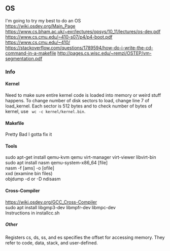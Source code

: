 ## OS
I'm going to try my best to do an OS <br/>
https://wiki.osdev.org/Main_Page <br/>
https://www.cs.bham.ac.uk/~exr/lectures/opsys/10_11/lectures/os-dev.pdf <br/>
https://www.cs.cmu.edu/~410-s07/p4/p4-boot.pdf <br/>
https://www.cs.cmu.edu/~410/ <br/>
https://stackoverflow.com/questions/1789594/how-do-i-write-the-cd-command-in-a-makefile
http://pages.cs.wisc.edu/~remzi/OSTEP/vm-segmentation.pdf

### Info

#### Kernel
Need to make sure entire kernel code is loaded into memory or weird stuff happens. To change
number of disk sectors to load, change line 7 of load_kernel. Each sector is 512 bytes and to 
check number of bytes of kernel, use <code> wc -c kernel/kernel.bin</code>.

#### Makefile
Pretty Bad I gotta fix it

#### Tools
sudo apt-get install qemu-kvm qemu virt-manager virt-viewer libvirt-bin <br/>
sudo apt install nasm
qemu-system-x86\_64 [file] <br/>
nasm -f [ams] -o [ofile] <br/>
xxd (examine bin files) <br/>
objdump -d or -D
ndisasm

#### Cross-Compiler
https://wiki.osdev.org/GCC_Cross-Compiler <br/>
sudo apt install libgmp3-dev libmpfr-dev libmpc-dev <br/>
Instructions in installcc.sh <br/>

##### Other
Registers cs, ds, ss, and es specifies the offset for accessing memory. They refer to 
code, data, stack, and user-defined. 

